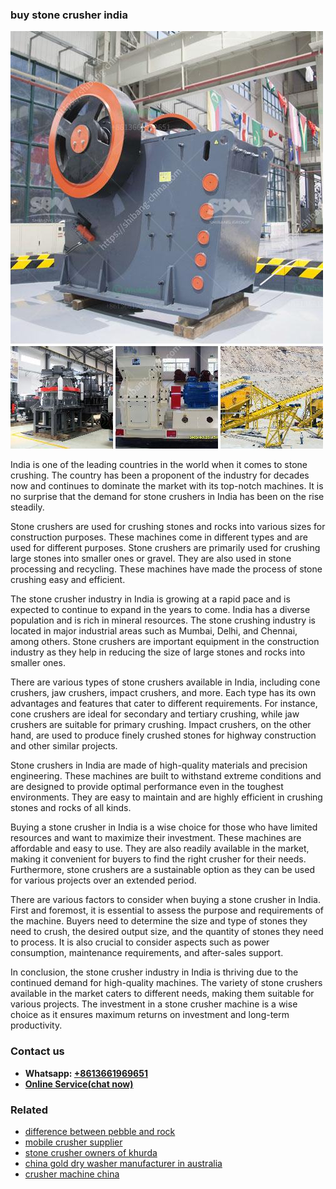 <h3>buy stone crusher india</h3><img src='1702952954.jpg' alt=''><p>India is one of the leading countries in the world when it comes to stone crushing. The country has been a proponent of the industry for decades now and continues to dominate the market with its top-notch machines. It is no surprise that the demand for stone crushers in India has been on the rise steadily.</p><p>Stone crushers are used for crushing stones and rocks into various sizes for construction purposes. These machines come in different types and are used for different purposes. Stone crushers are primarily used for crushing large stones into smaller ones or gravel. They are also used in stone processing and recycling. These machines have made the process of stone crushing easy and efficient.</p><p>The stone crusher industry in India is growing at a rapid pace and is expected to continue to expand in the years to come. India has a diverse population and is rich in mineral resources. The stone crushing industry is located in major industrial areas such as Mumbai, Delhi, and Chennai, among others. Stone crushers are important equipment in the construction industry as they help in reducing the size of large stones and rocks into smaller ones.</p><p>There are various types of stone crushers available in India, including cone crushers, jaw crushers, impact crushers, and more. Each type has its own advantages and features that cater to different requirements. For instance, cone crushers are ideal for secondary and tertiary crushing, while jaw crushers are suitable for primary crushing. Impact crushers, on the other hand, are used to produce finely crushed stones for highway construction and other similar projects.</p><p>Stone crushers in India are made of high-quality materials and precision engineering. These machines are built to withstand extreme conditions and are designed to provide optimal performance even in the toughest environments. They are easy to maintain and are highly efficient in crushing stones and rocks of all kinds.</p><p>Buying a stone crusher in India is a wise choice for those who have limited resources and want to maximize their investment. These machines are affordable and easy to use. They are also readily available in the market, making it convenient for buyers to find the right crusher for their needs. Furthermore, stone crushers are a sustainable option as they can be used for various projects over an extended period.</p><p>There are various factors to consider when buying a stone crusher in India. First and foremost, it is essential to assess the purpose and requirements of the machine. Buyers need to determine the size and type of stones they need to crush, the desired output size, and the quantity of stones they need to process. It is also crucial to consider aspects such as power consumption, maintenance requirements, and after-sales support.</p><p>In conclusion, the stone crusher industry in India is thriving due to the continued demand for high-quality machines. The variety of stone crushers available in the market caters to different needs, making them suitable for various projects. The investment in a stone crusher machine is a wise choice as it ensures maximum returns on investment and long-term productivity.</p><h3>Contact us</h3><ul><li><strong>Whatsapp:&nbsp;<a href="https://wa.me/8613661969651">+8613661969651</a></strong></li><li><a href="https://swt.shibang-china.com/?git&amp;zhl&amp;buy stone crusher india"><strong>Online Service(chat now)</strong></a></li></ul><h3>Related</h3><ul><li><a href='difference between pebble and rock.md'>difference between pebble and rock</a></li><li><a href='mobile crusher supplier.md'>mobile crusher supplier</a></li><li><a href='stone crusher owners of khurda.md'>stone crusher owners of khurda</a></li><li><a href='china gold dry washer manufacturer in australia.md'>china gold dry washer manufacturer in australia</a></li><li><a href='crusher machine china.md'>crusher machine china</a></li></ul>